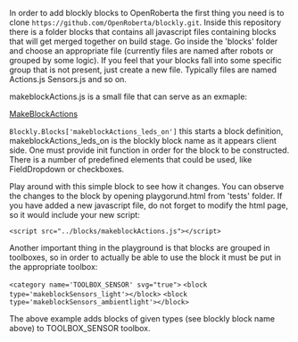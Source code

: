 In order to add blockly blocks to OpenRoberta the first thing you need is to clone `https://github.com/OpenRoberta/blockly.git`.
Inside this repository there is a folder blocks that contains all javascript files containing blocks that will get merged together on build stage. Go inside the 'blocks' folder and choose an appropriate file (currently files are named after robots or grouped by some logic). If you feel that your blocks fall into some specific group that is not present, just create a new file. Typically files are named <robot>Actions.js <robot>Sensors.js and so on.

makeblockActions.js is a small file that can serve as an exmaple:

[MakeBlockActions](https://github.com/OpenRoberta/blockly/blob/master/blocks/makeblockActions.js)

`Blockly.Blocks['makeblockActions_leds_on']` this starts a block definition, makeblockActions_leds_on is the blockly block name as it appears client side. One must provide init function in order for the block to be constructed. There is a number of predefined elements that could be used, like FieldDropdown or checkboxes. 

Play around with this simple block to see how it changes. You can observe the changes to the block by opening playgorund.html from 'tests' folder. If you have added a new javascript file, do not forget to modify the html page, so it would include your new script:

`<script src="../blocks/makeblockActions.js"></script>`

Another important thing in the playground is that blocks are grouped in toolboxes, so in order to actually be able to use the block it must be put in the appropriate toolbox:

`<category name='TOOLBOX_SENSOR' svg="true">`
`<block type='makeblockSensors_light'></block>`
`<block type='makeblockSensors_ambientlight'></block>`

The above example adds blocks of given types (see blockly block name above) to TOOLBOX_SENSOR toolbox.